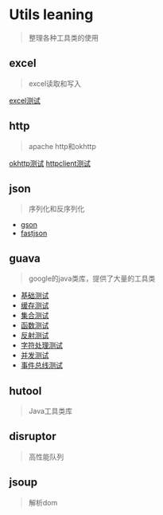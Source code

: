 # Utils leaning

> 整理各种工具类的使用

## excel

> excel读取和写入

[excel测试](src/main/java/com/zwl/excel/ExcelTest.java)

## http

> apache http和okhttp

[okhttp测试](src/main/java/com/zwl/http/okhttp/OkHttpTest.java)
[httpclient测试](src/main/java/com/zwl/http/httpclient/HttpClientTest.java)

## json

> 序列化和反序列化

- [gson](src/main/java/com/zwl/json/gson)
- [fastjson](src/main/java/com/zwl/json/fastjson)

## guava

>google的java类库，提供了大量的工具类

- [基础测试](src/main/java/com/zwl/guava/base/BaseTest.java)
- [缓存测试](src/main/java/com/zwl/guava/cache/CacheTest.java)
- [集合测试](src/main/java/com/zwl/guava/collection/CollectionTest.java)
- [函数测试](src/main/java/com/zwl/guava/function/FunctionTest.java)
- [反射测试](src/main/java/com/zwl/guava/reflect/ReflectTest.java)
- [字符处理测试](src/main/java/com/zwl/guava/str/StrTest.java)
- [并发测试](src/main/java/com/zwl/guava/concurrent/ConcurrentTest.java)
- [事件总线测试](src/main/java/com/zwl/guava/eventbus/EventBusTest.java)

## hutool

>Java工具类库

## disruptor

>高性能队列
> 

## jsoup

>解析dom



